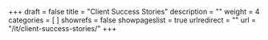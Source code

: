 +++
draft 			= false
title 			= "Client Success Stories"
description		= ""
weight			= 4
categories		= [ ]
showrefs		= false
showpageslist	= true
urlredirect		= ""
url 				= "/it/client-success-stories/"
+++
